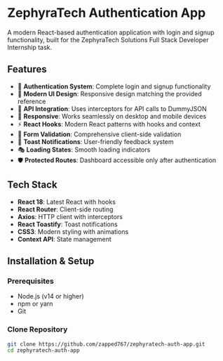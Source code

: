# ZephyraTech Authentication App

A modern React-based authentication application with login and signup functionality, built for the ZephyraTech Solutions Full Stack Developer Internship task.

## Features

- 🔐 **Authentication System**: Complete login and signup functionality
- 🎨 **Modern UI Design**: Responsive design matching the provided reference
- 🔄 **API Integration**: Uses interceptors for API calls to DummyJSON
- 📱 **Responsive**: Works seamlessly on desktop and mobile devices
- ⚡ **React Hooks**: Modern React patterns with hooks and context
- 🎯 **Form Validation**: Comprehensive client-side validation
- 🔔 **Toast Notifications**: User-friendly feedback system
- 🎭 **Loading States**: Smooth loading indicators
- 🛡️ **Protected Routes**: Dashboard accessible only after authentication

## Tech Stack

- **React 18**: Latest React with hooks
- **React Router**: Client-side routing
- **Axios**: HTTP client with interceptors
- **React Toastify**: Toast notifications
- **CSS3**: Modern styling with animations
- **Context API**: State management

## Installation & Setup

### Prerequisites
- Node.js (v14 or higher)
- npm or yarn
- Git

### Clone Repository
```bash
git clone https://github.com/zapped767/zephyratech-auth-app.git
cd zephyratech-auth-app